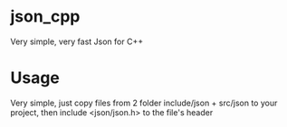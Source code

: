 # json_cpp
Very simple, very fast Json for C++

# Usage
Very simple, just copy files from 2 folder include/json + src/json to your project, then include <json/json.h> to the file's header
